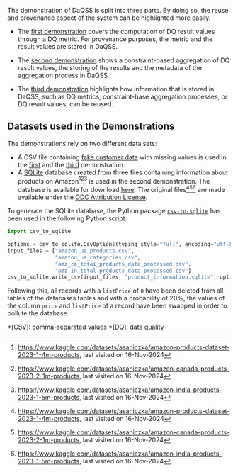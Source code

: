 The demonstration of DaQSS is split into three parts. By doing so, the reuse and provenance aspect of the system can be
highlighted more easily.

- The [first demonstration](demo1.ipynb) covers the computation of DQ result values through a DQ metric.
  For provenance purposes, the metric and the result values are stored in DaQSS.

- The [second demonstration](demo2.ipynb) shows a constraint-based aggregation of DQ result values, the storing
  of the results and the metadata of the aggregation process in DaQSS.

- The [third demonstration](demo3.ipynb) highlights how information that is stored in DaQSS, such as DQ metrics,
  constraint-base aggregation processes, or DQ result values, can be reused.

## Datasets used in the Demonstrations

The demonstrations rely on two different data sets:

* A CSV file containing [fake customer data](https://github.com/johannesschrott/fake_customer_data) with missing values
  is used in the [first](demo1.ipynb) and the [third](demo3.ipynb) demonstration.
* A [SQLite](https://www.sqlite.org/) database created from three files containing information about products on
  Amazon[^1][^2][^3] is used in the [second](demo2.ipynb) demonstration. The database is available for
  download [here](https://johannes.schrott.onl/daqss/demo/product_information.sqlite).
  The original files[^1][^2][^3] are made available under the [ODC Attribution License](https://opendatacommons.org/licenses/by/1-0/index.html).

To generate the SQLite database, the Python package [`csv-to-sqlite`](https://pypi.org/project/csv-to-sqlite/)
has been used in the following Python script:

```python
import csv_to_sqlite

options = csv_to_sqlite.CsvOptions(typing_style="full", encoding="utf-8")
input_files = ["amazon_us_products.csv",
               "amazon_us_categories.csv",
               "amz_ca_total_products_data_processed.csv",
               "amz_in_total_products_data_processed.csv"]
csv_to_sqlite.write_csv(input_files, "product_information.sqlite", options)
```

Following this,
all records with a `listPrice` of `0` have been deleted from all tables of the databases tables and
with a probability of 20%, the values of the column `price` and `listPrice` of a record have been swapped in order to
pollute the database.

[^1]: <https://www.kaggle.com/datasets/asaniczka/amazon-products-dataset-2023-1-4m-products>, last visited on
16-Nov-2024
[^2]: <https://www.kaggle.com/datasets/asaniczka/amazon-canada-products-2023-2-1m-products>, last visited on
16-Nov-2024
[^3]: <https://www.kaggle.com/datasets/asaniczka/amazon-india-products-2023-1-5m-products>, last visited on
16-Nov-2024

*[CSV]: comma-separated values
*[DQ]: data quality
